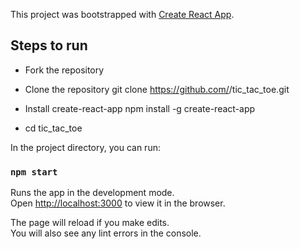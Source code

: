 This project was bootstrapped with [Create React App](https://github.com/facebook/create-react-app).

## Steps to run ##

* Fork the repository

* Clone the repository git clone https://github.com/<username>/tic_tac_toe.git

* Install create-react-app npm install -g create-react-app

* cd tic_tac_toe

In the project directory, you can run:

### `npm start`

Runs the app in the development mode.<br>
Open [http://localhost:3000](http://localhost:3000) to view it in the browser.

The page will reload if you make edits.<br>
You will also see any lint errors in the console.




